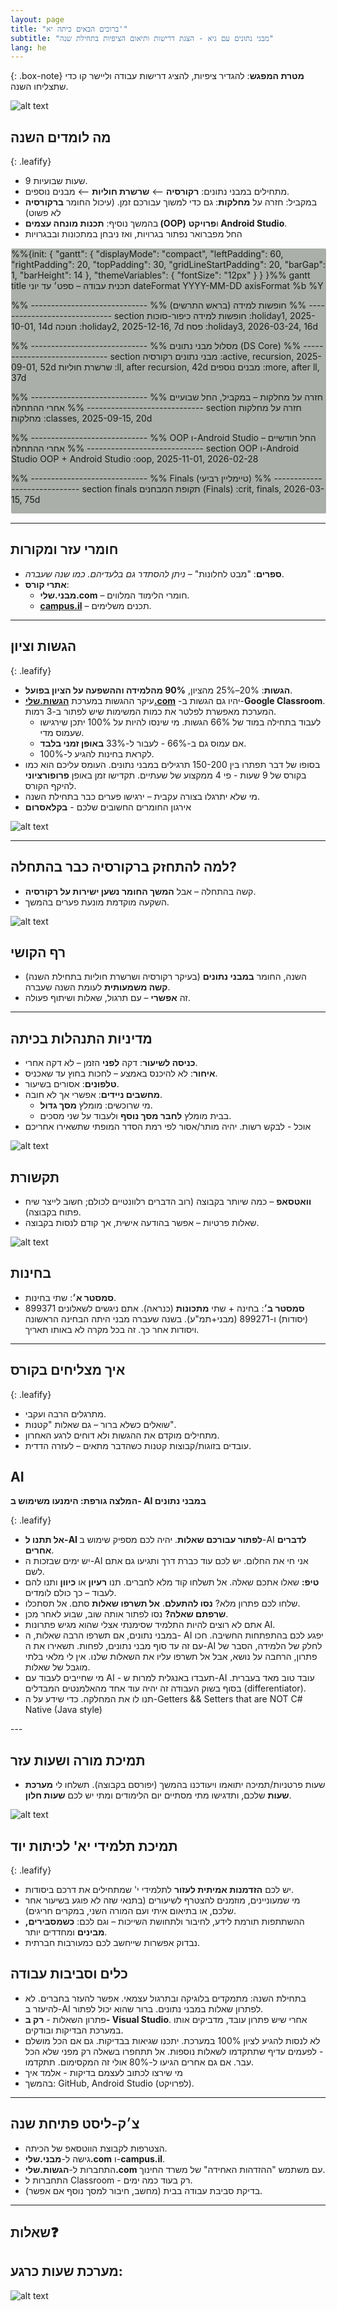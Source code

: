 ```yaml
---
layout: page
title: "ברוכים הבאים כיתה יא'"
subtitle: "מבני נתונים עם גיא - הצגת דרישות ותיאום הציפיות בתחילת שנה"
lang: he
---
```



{: .box-note}
**מטרת המפגש**: להגדיר ציפיות, להציג דרישות עבודה וליישר קו כדי שתצליחו השנה.

![alt text](image.png)


## מה לומדים השנה

<div markdown="1" class="box-success" >

{: .leafify}
- 9 שעות שבועיות.
- מתחילים במבני נתונים: **רקורסיה** ⟵ **שרשרת חוליות** ⟵ מבנים נוספים.
- במקביל: חזרה על **מחלקות**: גם כדי למשוך עבורכם זמן. (עיכול החומר **ברקורסיה** לא פשוט)
- בהמשך נוסיף: **תכנות מונחה עצמים (OOP)** ו**פרויקט Android Studio**.
- החל מפברואר נפתור בגרויות, ואז ניבחן במתכונות ובבגרויות

</div>

<!-- תכנית עבודה מרמייד -->

<div class="mermaid" style="width:100%; background-color:#aaafaa; border: solid 1px; border-color:#ffffff; border-radius:3px">
%%{init: {
  "gantt": {
    "displayMode": "compact",
    "leftPadding": 60,
    "rightPadding": 20,
    "topPadding": 30,
    "gridLineStartPadding": 20,
    "barGap": 1,
    "barHeight": 14
  },
  "themeVariables": { "fontSize": "12px" }
} }%%
gantt
title תכנית עבודה – ספט׳ עד יוני 
dateFormat YYYY-MM-DD
axisFormat %b %Y



%% -----------------------------
%% חופשות למידה (בראש התרשים)
%% -----------------------------
section חופשות למידה
כיפור-סוכות :holiday1, 2025-10-01, 14d
חנוכה :holiday2, 2025-12-16, 7d
פסח :holiday3, 2026-03-24, 16d





%% -----------------------------
%% מסלול מבני נתונים (DS Core)
%% -----------------------------
section מבני נתונים
רקורסיה :active, recursion, 2025-09-01, 52d
שרשרת חוליות :ll, after recursion, 42d
מבנים נוספים :more, after ll, 37d


%% -----------------------------
%% חזרה על מחלקות – במקביל, החל שבועיים אחרי ההתחלה
%% -----------------------------
section חזרה על מחלקות 
מחלקות :classes, 2025-09-15, 20d


%% -----------------------------
%% OOP ו-Android Studio – החל חודשיים אחרי ההתחלה
%% -----------------------------
section OOP ו-Android Studio
OOP + Android Studio :oop, 2025-11-01, 2026-02-28


%% -----------------------------
%% Finals (טיימליין רביעי)
%% -----------------------------
section finals
תקופת המבחנים (Finals) :crit, finals, 2026-03-15, 75d
</div>


---

## חומרי עזר ומקורות
- **ספרים**: "מבט לחלונות" – _ניתן להסתדר גם בלעדיהם. כמו שנה שעברה_.
- **אתרי קורס**:
  - **מבני.שלי.com** – חומרי הלימוד המלווים.
  - **[campus.il](mivney/0minhalot/ChapterCampus)** – תכנים משלימים.



---

## הגשות וציון

{: .leafify}
- **הגשות**: 20%–25% מהציון, **90% מהלמידה וההשפעה על הציון בפועל**.
- עיקר ההגשות במערכת [**הגשות.שלי.com**](https://xn--6dbde3fg.xn--eebf2b.com/) -יהיו גם הגשות ב-**Google Classroom**. המערכת מאפשרת לפלטר את כמות המשימות שיש לפתור ב-3 רמות.
  - לעבוד בתחילה במוד של 66% הגשות. מי שינסו להיות על 100% יתכן שירגישו שעמוס מדי.
  - אם עמוס גם ב-66% - לעבור ל-33% **באופן זמני בלבד**.
  - לקראת בחינות להגיע ל-100%.
- בסופו של דבר תפתרו בין 150-200 תרגילים במבני נתונים. העומס עליכם הוא כמו בקורס של 9 שעות - פי 4 ממקצוע של שעתיים. תקדישו זמן באופן **פרופורציוני** להיקף הקורס.
- מי שלא יתרגלו בצורה עקבית – ירגישו פערים כבר בתחילת השנה.
- אירגון החומרים החשובים שלכם - **בקלאסרום**


<!-- תמונה מוצעת: צילום מסך של הגשות.שלי.com או אייקון "V" של הגשה -->
![alt text](image-4.png)

---

## למה להתחזק ברקורסיה כבר בהתחלה?
- קשה בהתחלה – אבל **המשך החומר נשען ישירות על רקורסיה**.
- השקעה מוקדמת מונעת פערים בהמשך.

<!-- תמונה מוצעת: תרשים זרימה קטן שממחיש קריאה רקורסיבית -->
![alt text](image-3.png)


## רף הקושי
- השנה, החומר **במבני נתונים** (בעיקר רקורסיה ושרשרת חוליות בתחילת השנה) **קשה משמעותית** לעומת השנה שעברה.
- זה **אפשרי** – עם תרגול, שאלות ושיתוף פעולה.

---

## מדיניות התנהלות בכיתה
- **כניסה לשיעור**: דקה **לפני** הזמן – לא דקה אחרי.
- **איחור**: לא להיכנס באמצע – לחכות בחוץ עד שאכניס.
- **טלפונים**: אסורים בשיעור.
- **מחשבים ניידים**: אפשרי אך לא חובה.
  - מי שרוכשים: מומלץ **מסך גדול**.
  - בבית מומלץ **לחבר מסך נוסף** ולעבוד על שני מסכים.
- אוכל - לבקש רשות. יהיה מותר/אסור לפי רמת הסדר המופתי שתשאירו אחריכם

<!-- תמונה מוצעת: אייקון "אין טלפונים" + תמונת סט-אפ עם שני מסכים -->
![alt text](image-5.png)


## תקשורת
- **וואטסאפ** – כמה שיותר בקבוצה (רוב הדברים רלוונטיים לכולם; חשוב לייצר שיח פתוח בקבוצה).
- שאלות פרטיות – אפשר בהודעה אישית, אך קודם לנסות בקבוצה.

<!-- תמונה מוצעת: אייקון/לוגו WhatsApp -->
![alt text](image-6.png)


## בחינות
- **סמסטר א׳**: שתי בחינות.
- **סמסטר ב׳**: בחינה + שתי **מתכונות** (כנראה). אתם ניגשים לשאלונים 899371 (יסודות) ו-899271 (מבני+תמ"ע). בשנה שעברה מבני היתה הבחינה הראשונה ויסודות אחר כך. זה בכל מקרה לא באותו תאריך.


---



## איך מצליחים בקורס

<div markdown="1" class="box-success">


{: .leafify}
- מתרגלים הרבה ועקבי.
- שואלים כשלא ברור – גם שאלות "קטנות".
- מתחילים מוקדם את ההגשות ולא דוחים לרגע האחרון.
- עובדים בזוגות/קבוצות קטנות כשהדבר מתאים – לעזרה הדדית.
</div>

## AI

<div markdown="1" class="box-warning">

**המלצה גורפת: הימנעו משימוש ב- AI במבני נתונים**

{: .leafify}
- **אל תתנו ל-AI לפתור עבורכם שאלות**. יהיה לכם מספיק שימוש ב-AI **לדברים אחרים**. 
- יש ימים שבזכות ה-AI אני חי את החלום. יש לכם עוד כברת דרך ותגיעו גם אתם לשם.
- **טיפ:** שאלו אתכם שאלה. אל תשלחו קוד מלא לחברים. תנו **רעיון** או **כיוון** ותנו להם לעבוד – כך כולם לומדים.
- שלחו לכם פתרון מלא? **נסו להתעלם**. **אל תשרפו שאלות** סתם. אל תסתכלו. 
- **שרפתם שאלה?** נסו לפתור אותה שוב, שבוע לאחר מכן.
- אתם לא רוצים להיות התלמיד שסימנתי אצלי שהוא מגיש פתרונות AI.
- במבני נתונים, אם תשרפו הרבה שאלות, ה- AI יפגע לכם בהתפתחות החשיבה. חכו עם זה עד סוף מבני נתונים, לפחות. תשאירו את ה-AI לחלק של הלמידה, הסבר של פתרון, הרחבה על נושא, אבל אל תשרפו עליו את השאלות שלנו. אין לי מלאי בלתי מוגבל של שאלות.
- מי שחייבים לעבוד עם AI - תעבדו באנגלית למרות ש-AI עובד טוב מאד בעברית. בסוף בשוק העבודה זה יהיה עוד אחד מהאלמנטים המבדלים (differentiator).
- תנו לו את המחלקה. כדי שידע על ה-Getters && Setters that are NOT C# Native (Java style)


</div>
---

## תמיכת מורה ושעות עזר
- שעות פרטניות/תמיכה יתואמו ויעודכנו בהמשך (יפורסם בקבוצה). תשלחו לי **מערכת שעות** שלכם, ותדגישו מתי מסתיים יום הלימודים ומתי יש לכם **שעות חלון**.

<!-- תמונה מוצעת: אייקון מורה/עזרה -->
![alt text](image-7.png)

## תמיכת תלמידי יא' לכיתות יוד

{: .leafify}
- יש לכם **הזדמנות אמיתית לעזור** לתלמידי י' שמתחילים את דרכם ביסודות.
- מי שמעוניינים, מוזמנים להצטרף לשיעורים (בתנאי שזה לא פוגע בשיעור אחר שלכם, או בתיאום איתי ועם המורה השני, במקרים חריגים).
- ההשתתפות תורמת לידע, לחיבור ולתחושת השייכות – וגם לכם: **כשמסבירים, מבינים** ומחדדים יותר.
- נבדוק אפשרות שייחשב לכם כמעורבות חברתית.


## כלים וסביבות עבודה
- בתחילת השנה: מתמקדים בלוגיקה ובתרגול עצמאי. אפשר להעזר בחברים. לא להיעזר ב-AI לפתרון שאלות במבני נתונים. ברור שהוא יכול לפתור.
- פתרון השאלות - **רק ב- Visual Studio**. אחרי שיש פתרון עובד, מדביקים אותו במערכת הבדיקות ובודקים.
- לא לנסות להגיע לציון 100% במערכת. יתכנו שגיאות בבדיקות. גם אם הכל מושלם - לפעמים עדיף שתתקדמו לשאלות נוספות. אל תתחפרו בשאלה רק מפני שלא הכל עבר. אם גם אחרים הגיעו ל-80% אולי זה המקסימום. תתקדמו.
- מי שירצו לכתוב לעצמם בדיקות - אלמד איך
- בהמשך:  GitHub, Android Studio (לפרויקט).


---

## צ׳ק-ליסט פתיחת שנה
- הצטרפות לקבוצת הווטסאפ של הכיתה.
- גישה ל-**מבני.שלי.com** ו-**campus.il**.
- התחברות ל-**הגשות.שלי.com** עם משתמש "ההזדהות האחידה" של משרד החינוך.
- התחברות ל Classroom - רק בעוד כמה ימים.
- בדיקת סביבת עבודה בבית (מחשב, חיבור למסך נוסף אם אפשר).

---

## שאלות❓

## מערכת שעות כרגע:
![alt text](Schedule.png)